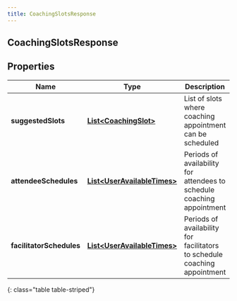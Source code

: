 ```yaml
---
title: CoachingSlotsResponse
---
```

## CoachingSlotsResponse


## Properties

| Name | Type | Description | Notes |
| ------------ | ------------- | ------------- | ------------- |
| **suggestedSlots** | <!----><!---->[**List&lt;CoachingSlot&gt;**](CoachingSlot.html)<!----> | List of slots where coaching appointment can be scheduled |  [optional] |
| **attendeeSchedules** | <!----><!---->[**List&lt;UserAvailableTimes&gt;**](UserAvailableTimes.html)<!----> | Periods of availability for attendees to schedule coaching appointment |  [optional] |
| **facilitatorSchedules** | <!----><!---->[**List&lt;UserAvailableTimes&gt;**](UserAvailableTimes.html)<!----> | Periods of availability for facilitators to schedule coaching appointment |  [optional] |
{: class="table table-striped"}



